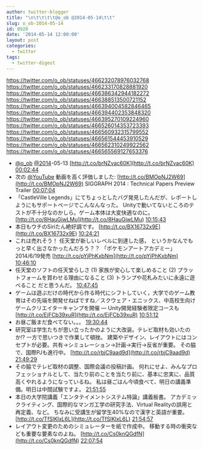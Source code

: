 ```yaml
---
author: twitter-blogger
title: "\n\t\t\t\t@o_ob @2014-05-14\t\t"
slug: o_ob-2014-05-14
id: 8920
date: '2014-05-14 12:00:00'
layout: post
categories:
  - twitter
tags:
  - twitter-digest
---
```


https://twitter.com/o_ob/statuses/466232078976032768 https://twitter.com/o_ob/statuses/466233170828881920 https://twitter.com/o_ob/statuses/466386342944182272 https://twitter.com/o_ob/statuses/466388513500721152 https://twitter.com/o_ob/statuses/466394004582846465 https://twitter.com/o_ob/statuses/466394402353848320 https://twitter.com/o_ob/statuses/466395270109224960 https://twitter.com/o_ob/statuses/466526014353723393 https://twitter.com/o_ob/statuses/466560932315799552 https://twitter.com/o_ob/statuses/466561544453910529 https://twitter.com/o_ob/statuses/466562310249922562 https://twitter.com/o_ob/statuses/466565569127653376  

*   [@o_ob](https://twitter.com/o_ob) [@2014](https://twitter.com/2014)-05-13 [http://t.co/brNZvac60K](http://t.co/brNZvac60K) [00:02:44](https://twitter.com/o_ob/statuses/466232078976032768)
*   次の [@YouTube](https://twitter.com/YouTube) 動画を高く評価しました: [http://t.co/BMOpNJ2W69](http://t.co/BMOpNJ2W69) SIGGRAPH 2014 : Technical Papers Preview Trailer [00:07:04](https://twitter.com/o_ob/statuses/466233170828881920)
*   「CastleVille Legends」にてちょっとしたバグ発見したんだが、レポートしようにもサポートページでこんなんなった。 Unityで動いてないところのテストが不十分なのかしら。ゲーム本体は大変快適なのに。 [http://t.co/8HauGiwLMu](http://t.co/8HauGiwLMu) [10:15:43](https://twitter.com/o_ob/statuses/466386342944182272)
*   本日もウチのSiriたん絶好調です。 [http://t.co/BX16732x9E](http://t.co/BX16732x9E) [10:24:21](https://twitter.com/o_ob/statuses/466388513500721152)
*   これは売れそう！ 任天堂が新しいレベルに到達した感， というかなんでもっと早く出さなかったんだろう？？ 「ポケモンアートアカデミー」2014/6/19発売 [http://t.co/pYjPhKxbNm](http://t.co/pYjPhKxbNm) [10:46:10](https://twitter.com/o_ob/statuses/466394004582846465)
*   任天堂のソフトの任天堂らしさ (1) 家族が安心して楽しめること (2) プラットフォームを買わせる理由になること (3) トランプや花札みたいに永遠に遊べること だと思うんだ。 [10:47:45](https://twitter.com/o_ob/statuses/466394402353848320)
*   ゲームは遊ぶだけの時代から作る時代にシフトしていく，大学でのゲーム教育はその先端を開発せねばですね／スクウェア・エニックス、中高校生向けゲームクリエイターキャンプを開催 ― Unity開発経験者限定コースも [http://t.co/EjFCb39xuR](http://t.co/EjFCb39xuR) [10:51:12](https://twitter.com/o_ob/statuses/466395270109224960)
*   お昼ご飯まだ食べてない。。。 [19:30:44](https://twitter.com/o_ob/statuses/466526014353723393)
*   研究室は学生たちが思い立ったかのように大改装。テレビ取材も効いたのか⁉︎ 一方で思いつきで作業して頓挫。 建築やデザイン、レイアウトにはコンセプトが必要。共有→シミュレーション→計画→実行→反省が重要。 その脇で、国際PJも進行中。 [http://t.co/rbjC9aad9d](http://t.co/rbjC9aad9d) [21:49:29](https://twitter.com/o_ob/statuses/466560932315799552)
*   その脇でテレビ取材の調整、国際会議の投稿計画。 何れにせよ、みんなプロフェッショナルとして、当たり前のことを当たり前に、基本に忠実に、品質高くやれるようになっているね。 私は昼ごはん今頃食べて、明日の講義準備。明日は中間試験ですよ。 [21:51:55](https://twitter.com/o_ob/statuses/466561544453910529)
*   本日の大学院講義「エンタテイメントシステム特論」講義板書。 アカデミックライティング、国際的なマンガ工学の研究手法、Virtual Realityの誤用と再定義、など。 ちなみに受講生が留学生40%なので漢字と英語が重要。 [http://t.co/TfSlKlxL6L](http://t.co/TfSlKlxL6L) [21:54:57](https://twitter.com/o_ob/statuses/466562310249922562)
*   レイアウト変更のためのシミュレーターを紙で作成中。 移動する時の衝突なども重要な要素なのよね。 [http://t.co/Cs0knQGdfN](http://t.co/Cs0knQGdfN) [22:07:54](https://twitter.com/o_ob/statuses/466565569127653376)
